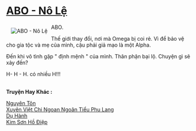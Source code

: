 <a href="https://utruyen.com/abo-no-le/18859/" title="ABO - Nô Lệ"><h1>ABO - Nô Lệ</h1></a><div style="display:table"><img align="right" style="float: left; padding: 10px;" src="https://utruyen.com/images/story/200x260/abo-no-le.jpg" alt="ABO - Nô Lệ">ABO.<p></p>Thế giới thay đổi, nơi mà Omega bị coi rẻ. Vì để bảo vệ cho gia tộc và mẹ của mình, cậu phải giả mạo là một Alpha.<p></p>Đến khi vô tình gặp " định mệnh " của mình. Thân phận bại lộ. Chuyện gì sẽ xảy đến?<p></p>H- H - H. có nhiều H!!!</div><p><br><b>Truyện Hay Khác :</b></p><a href="https://utruyen.com/nguyen-ton/14284/" alt="Nguyên Tôn">Nguyên Tôn</a><br/><a href="https://dammy2019.blogspot.com/2019/11/xuyen-viet-chi-ngoan-ngoan-tieu-phu-lang.html" alt="Xuyên Việt Chi Ngoan Ngoãn Tiểu Phu Lang">Xuyên Việt Chi Ngoan Ngoãn Tiểu Phu Lang</a><br/><a href="https://truyenngontinhay.wordpress.com/2019/10/03/du-hanh/" alt="Dụ Hành">Dụ Hành</a><br/><a href="https://github.com/quanluxury/ngontinhhot/tree/master/truyenhay/18797/" alt="Kim Sơn Hồ Điệp">Kim Sơn Hồ Điệp</a><br/>